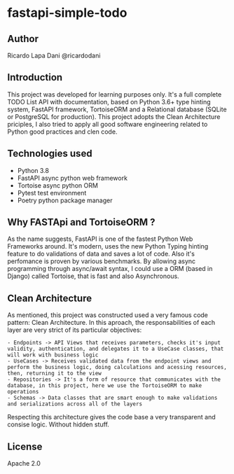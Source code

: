 # fastapi-simple-todo

## Author

Ricardo Lapa Dani @ricardodani

## Introduction

This project was developed for learning purposes only.
It's a full complete TODO List API with documentation, based on Python 3.6+ type hinting system,
FastAPI framework, TortoiseORM and a Relational database (SQLite or PostgreSQL for production).
This project adopts the Clean Architecture priciples, I also tried to apply all good software engineering related to Python good practices and clen code.


## Technologies used

- Python 3.8
- FastAPI async python web framework
- Tortoise async python ORM
- Pytest test environment
- Poetry python package manager

## Why FASTApi and TortoiseORM ?

As the name suggests, FastAPI is one of the fastest Python Web Frameworks around. It's modern, uses the new Python Typing hinting feature to do validations of data and saves a lot of code.
Also it's perfomance is proven by various benchmarks. By allowing async programming through async/await syntax, I could use a ORM (based in Django) called Tortoise, that is fast and also Asynchronous.

## Clean Architecture

As mentioned, this project was constructed used a very famous code pattern: Clean Architecture.
In this aproach, the responsabilities of each layer are very strict of its particular objectives:

    - Endpoints -> API Views that receives parameters, checks it's input validity, authentication, and delegates it to a UseCase classes, that will work with business logic
    - UseCases -> Receives validated data from the endpoint views and perform the business logic, doing calculations and acessing resources, then, returning it to the view
    - Repositories -> It's a form of resource that communicates with the database, in this project, here we use the TortoiseORM to make operations
    - Schemas -> Data classes that are smart enough to make validations and serializations across all of the layers

Respecting this architecture gives the code base a very transparent and consise logic. Without hidden stuff.

## License

Apache 2.0
